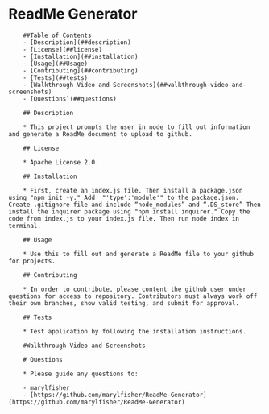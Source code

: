 # ReadMe Generator

        ##Table of Contents
        - [Description](##description)
        - [License](##license)
        - [Installation](##installation)
        - [Usage](##Usage)
        - [Contributing](##contributing)
        - [Tests](##tests)
        - [Walkthrough Video and Screenshots](##walkthrough-video-and-screenshots)
        - [Questions](##questions)

        ## Description 

        * This project prompts the user in node to fill out information and generate a ReadMe document to upload to github.

        ## License

        * Apache License 2.0

        ## Installation 

        * First, create an index.js file. Then install a package.json using "npm init -y." Add  "'type':'module'" to the package.json. Create .gitignore file and include “node_modules” and “.DS_store” Then install the inquirer package using "npm install inquirer." Copy the code from index.js to your index.js file. Then run node index in terminal.

        ## Usage 

        * Use this to fill out and generate a ReadMe file to your github for projects.

        ## Contributing

        * In order to contribute, please content the github user under questions for access to repository. Contributors must always work off their own branches, show valid testing, and submit for approval.

        ## Tests

        * Test application by following the installation instructions. 

        #Walkthrough Video and Screenshots

        # Questions

        * Please guide any questions to:

        - marylfisher
        - [https://github.com/marylfisher/ReadMe-Generator](https://github.com/marylfisher/ReadMe-Generator)

    